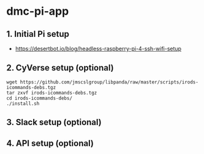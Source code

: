 # dmc-pi-app

## 1. Initial Pi setup

- https://desertbot.io/blog/headless-raspberry-pi-4-ssh-wifi-setup

## 2. CyVerse setup (optional)

```
wget https://github.com/jmscslgroup/libpanda/raw/master/scripts/irods-icommands-debs.tgz
tar zxvf irods-icommands-debs.tgz
cd irods-icommands-debs/
./install.sh
```

## 3. Slack setup (optional)

## 4. API setup (optional)
